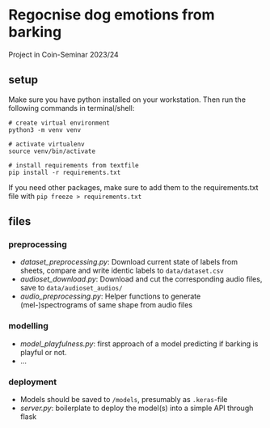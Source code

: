 # Regocnise dog emotions from barking

Project in Coin-Seminar 2023/24

## setup    

Make sure you have python installed on your workstation. Then run the following commands in terminal/shell:

```console
# create virtual environment
python3 -m venv venv

# activate virtualenv
source venv/bin/activate

# install requirements from textfile
pip install -r requirements.txt

```

If you need other packages, make sure to add them to the requirements.txt file with `pip freeze > requirements.txt
`

## files

### preprocessing

- _dataset_preprocessing.py_: Download current state of labels from sheets, compare and write identic labels to `data/dataset.csv`
- _audioset_download.py_: Download and cut the corresponding audio files, save to `data/audioset_audios/`
- _audio_preprocessing.py_: Helper functions to generate (mel-)spectrograms of same shape from audio files

### modelling

- _model_playfulness.py_: first approach of a model predicting if barking is playful or not.
- ...

### deployment

- Models should be saved to `/models`, presumably as `.keras`-file
- _server.py_: boilerplate to deploy the model(s) into a simple API through flask